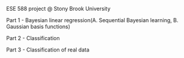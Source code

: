 ESE 588 project @ Stony Brook University

Part 1 - Bayesian linear regression(A. Sequential Bayesian learning, B. Gaussian basis functions)

Part 2 - Classification

Part 3 - Classification of real data
